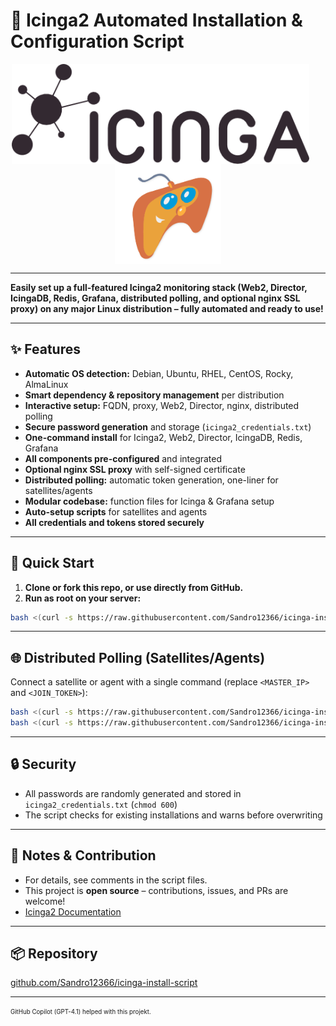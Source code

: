 # 🚀 Icinga2 Automated Installation & Configuration Script

<p align="center">
  <picture style="display:inline-block; vertical-align:middle;">
    <source srcset="media/icinga-logo-invert-screen-export-small.png" media="(prefers-color-scheme: dark)">
    <img alt="Icinga2 Logo" src="media/icinga-logo-screen-export-small.png" height="160" style="display:inline-block; vertical-align:middle; margin-right:24px;">
  </picture>
  <img alt="Your Logo" src="media/logo-nobackround_orig.png" height="160" style="display:inline-block; vertical-align:middle;">
</p>

---

**Easily set up a full-featured Icinga2 monitoring stack (Web2, Director, IcingaDB, Redis, Grafana, distributed polling, and optional nginx SSL proxy) on any major Linux distribution – fully automated and ready to use!**

---

## ✨ Features

- **Automatic OS detection:** Debian, Ubuntu, RHEL, CentOS, Rocky, AlmaLinux
- **Smart dependency & repository management** per distribution
- **Interactive setup:** FQDN, proxy, Web2, Director, nginx, distributed polling
- **Secure password generation** and storage (`icinga2_credentials.txt`)
- **One-command install** for Icinga2, Web2, Director, IcingaDB, Redis, Grafana
- **All components pre-configured** and integrated
- **Optional nginx SSL proxy** with self-signed certificate
- **Distributed polling:** automatic token generation, one-liner for satellites/agents
- **Modular codebase:** function files for Icinga & Grafana setup
- **Auto-setup scripts** for satellites and agents
- **All credentials and tokens stored securely**

---

## 🚦 Quick Start

1. **Clone or fork this repo, or use directly from GitHub.**
2. **Run as root on your server:**

```sh
bash <(curl -s https://raw.githubusercontent.com/Sandro12366/icinga-install-script/main/install_icinga2.sh)
```

---

## 🌐 Distributed Polling (Satellites/Agents)

Connect a satellite or agent with a single command (replace `<MASTER_IP>` and `<JOIN_TOKEN>`):

```sh
bash <(curl -s https://raw.githubusercontent.com/Sandro12366/icinga-install-script/main/setup_satellite.sh) <MASTER_IP> <JOIN_TOKEN>
bash <(curl -s https://raw.githubusercontent.com/Sandro12366/icinga-install-script/main/setup_agent.sh) <MASTER_IP> <JOIN_TOKEN>
```

---

## 🔒 Security

- All passwords are randomly generated and stored in `icinga2_credentials.txt` (`chmod 600`)
- The script checks for existing installations and warns before overwriting

---

## 📝 Notes & Contribution

- For details, see comments in the script files.
- This project is **open source** – contributions, issues, and PRs are welcome!
- [Icinga2 Documentation](https://icinga.com/docs/)

---

## 📦 Repository

[github.com/Sandro12366/icinga-install-script](https://github.com/Sandro12366/icinga-install-script)

---

<sub><sup>GitHub Copilot (GPT-4.1) helped with this projekt.</sup></sub>
